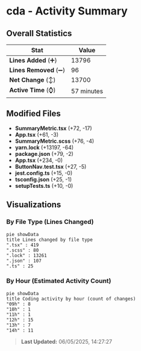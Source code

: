 # cda - Activity Summary 

## Overall Statistics

| Stat                   | Value                                                             |
| ---------------------- | ----------------------------------------------------------------- |
| **Lines Added** (➕)   | 13796                                          |
| **Lines Removed** (➖) | 96                                        |
| **Net Change** (↕)    | 13700                |
| **Active Time** (⌚)   | 57 minutes |


## Modified Files
- **SummaryMetric.tsx** (+72, -17)
- **App.tsx** (+61, -3)
- **SummaryMetric.scss** (+76, -4)
- **yarn.lock** (+13197, -64)
- **package.json** (+79, -2)
- **App.tsx** (+234, -0)
- **ButtonNav.test.tsx** (+27, -5)
- **jest.config.ts** (+15, -0)
- **tsconfig.json** (+25, -1)
- **setupTests.ts** (+10, -0)

## Visualizations

### By File Type (Lines Changed)

```mermaid
pie showData
title Lines changed by file type
".tsx" : 419
".scss" : 80
".lock" : 13261
".json" : 107
".ts" : 25
```

### By Hour (Estimated Activity Count)

```mermaid
pie showData
title Coding activity by hour (count of changes)
"09h" : 8
"10h" : 1
"11h" : 1
"12h" : 15
"13h" : 7
"14h" : 11
```


> **Last Updated:** 06/05/2025, 14:27:27